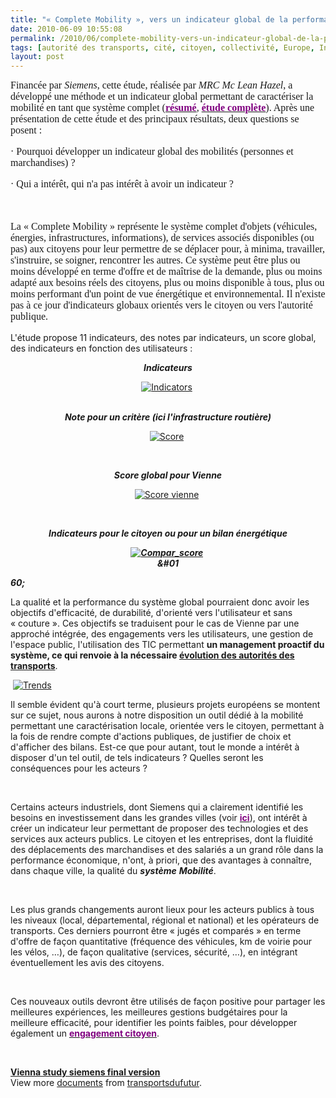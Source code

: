 ```yaml
---
title: "« Complete Mobility », vers un indicateur global de la performance"
date: 2010-06-09 10:55:08
permalink: /2010/06/complete-mobility-vers-un-indicateur-global-de-la-performance.html
tags: [autorité des transports, cité, citoyen, collectivité, Europe, Infrastructure]
layout: post
---
```


<font size="3"><font face="Times New Roman"> <p class="MsoNormal"><span>Financée par <em>Siemens</em>, cette étude, réalisée par <em>MRC Mc Lean Hazel</em>, a développé une méthode et un indicateur global permettant de caractériser la mobilité en tant que système complet (<strong><a href="http://www.siemens.com/press/en/materials/industry/imo/uitp_2009.php"><font color="#800080">résumé</font></a></strong>, <strong><a href="https://gabrielplassat.github.io/transportsdufutur/wp-content/uploads/sites/6/2010/06/wienstudie_en.pdf"><font color="#800080">étude complète</font></a></strong>). Après une présentation de cette étude et des principaux résultats, deux questions se posent :</span></p> <p class="MsoNormal"><span><span>·<span> </span></span></span><span dir="ltr"><span>Pourquoi développer un indicateur global des mobilités (personnes et marchandises) ?</span></span></p> <p class="MsoNormal"><span><span>·<span> </span></span></span><span dir="ltr"><span>Qui a intérêt, qui n'a pas intérêt à avoir un indicateur ?</span></span></p> <p class="MsoNormal"><span> </span></p> <p class="MsoNormal"><span>La « Complete Mobility » représente le système complet d'objets (véhicules, énergies, infrastructures, informations), de services associés disponibles (ou pas) aux citoyens pour leur permettre de se déplacer pour, à minima, travailler, s'instruire, se soigner, rencontrer les autres. Ce système peut être plus ou moins développé en terme d'offre et de maîtrise de la demande, plus ou moins adapté aux besoins réels des citoyens, plus ou moins disponible à tous, plus ou moins performant d'un point de vue énergétique et environnemental. Il n'existe pas à ce jour d'indicateurs globaux orientés vers le citoyen ou vers l'autorité publique.</span></p> <p class="MsoNormal"><span> </span></p></font></font>  <!--more-->  <p class="MsoNormal"><span>L'étude propose 11 indicateurs, des notes par indicateurs, un score global, des indicateurs en fonction des utilisateurs :</span></p> <p align="center" class="MsoNormal"><strong><em><span>Indicateurs</span></em></strong></p> <p align="center" class="MsoNormal"><span><a href="https://gabrielplassat.github.io/transportsdufutur/wp-content/uploads/sites/6/old/6a0120a66d2ad4970b0133f077b7eb970b-pi.jpg" rel="lightbox"><img alt="Indicators" border="0" class="asset asset-image at-xid-6a0120a66d2ad4970b0133f077b7eb970b " src="/wp-content/uploads/sites/6/old/6a0120a66d2ad4970b0133f077b7eb970b-500pi.jpg" title="Indicators" /></a> <br /></span><span> </span></p> <p align="center" class="MsoNormal"><strong><em><span>Note pour un critère (ici l'infrastructure routière)</span></em></strong></p> <p align="center" class="MsoNormal"><span><a href="https://gabrielplassat.github.io/transportsdufutur/wp-content/uploads/sites/6/old/6a0120a66d2ad4970b0133f077b915970b-pi.jpg" rel="lightbox"><img alt="Score" border="0" class="asset asset-image at-xid-6a0120a66d2ad4970b0133f077b915970b " src="/wp-content/uploads/sites/6/old/6a0120a66d2ad4970b0133f077b915970b-500pi.jpg" title="Score" /></a> </span></p> <p align="center" class="MsoNormal"><span> </span></p> <p align="center" class="MsoNormal"><strong><em><span>Score global pour Vienne</span></em></strong></p> <p align="center" class="MsoNormal"><span><a href="https://gabrielplassat.github.io/transportsdufutur/wp-content/uploads/sites/6/old/6a0120a66d2ad4970b013483a13267970c-pi.jpg" rel="lightbox"><img alt="Score vienne" border="0" class="asset asset-image at-xid-6a0120a66d2ad4970b013483a13267970c " src="/wp-content/uploads/sites/6/old/6a0120a66d2ad4970b013483a13267970c-500pi.jpg" title="Score vienne" /></a> </span></p> <p align="center" class="MsoNormal"><span> </span><span> </span></p> <p align="center" class="MsoNormal"><strong><em><span>Indicateurs pour le citoyen ou pour un bilan énergétique</span></em></strong></p> <p align="center" class="MsoNormal"><strong><em><span><a href="https://gabrielplassat.github.io/transportsdufutur/wp-content/uploads/sites/6/old/6a0120a66d2ad4970b0133f077ba9f970b-pi.jpg" rel="lightbox"><img alt="Compar_score" border="0" class="asset asset-image at-xid-6a0120a66d2ad4970b0133f077ba9f970b " src="/wp-content/uploads/sites/6/old/6a0120a66d2ad4970b0133f077ba9f970b-500pi.jpg" title="Compar_score" /></a> <br />&#01

60;</span></em></strong><span> </span></p> <p class="MsoNormal"><span>La qualité et la performance du système global pourraient donc avoir les objectifs d'efficacité, de durabilité, d'orienté vers l'utilisateur et sans « couture ». Ces objectifs se traduisent pour le cas de Vienne par une approché intégrée, des engagements vers les utilisateurs, une gestion de l'espace public, l'utilisation des TIC permettant <strong>un management proactif du système, ce qui renvoie à la nécessaire <a href="https://gabrielplassat.github.io/transportsdufutur/2010/03/metanote-tdf-2-le-marche-des-mobilites-20.html" target="_blank">évolution des autorités des transports</a></strong>.</span></p> <p class="MsoNormal"><span> <a href="https://gabrielplassat.github.io/transportsdufutur/wp-content/uploads/sites/6/old/6a0120a66d2ad4970b0133f077bece970b-pi.jpg" rel="lightbox"><img alt="Trends" border="0" class="asset asset-image at-xid-6a0120a66d2ad4970b0133f077bece970b " src="/wp-content/uploads/sites/6/old/6a0120a66d2ad4970b0133f077bece970b-500pi.jpg" title="Trends" /></a> </span></p> <p class="MsoNormal"><span>Il semble évident qu'à court terme, plusieurs projets européens se montent sur ce sujet, nous aurons à notre disposition un outil dédié à la mobilité permettant une caractérisation locale, orientée vers le citoyen, permettant à la fois de rendre compte d'actions publiques, de justifier de choix et d'afficher des bilans. Est-ce que pour autant, tout le monde a intérêt à disposer d'un tel outil, de tels indicateurs ? Quelles seront les conséquences pour les acteurs ?</span></p> <p class="MsoNormal"><span> </span></p> <p class="MsoNormal"><span>Certains acteurs industriels, dont Siemens qui a clairement identifié les besoins en investissement dans les grandes villes (voir <strong><a href="http://www.siemens.com/press/en/pressrelease/?press=/en/pressrelease/2009/corporate_communication/axx20091112.htm"><font color="#800080">ici</font></a></strong>), ont intérêt à créer un indicateur leur permettant de proposer des technologies et des services aux acteurs publics. Le citoyen et les entreprises, dont la fluidité des déplacements des marchandises et des salariés a un grand rôle dans la performance économique, n'ont, à priori, que des avantages à connaître, dans chaque ville, la qualité du <strong><em>système</em></strong> <strong><em>Mobilité</em></strong>.</span></p> <p class="MsoNormal"><span> </span></p> <p class="MsoNormal"><span>Les plus grands changements auront lieux pour les acteurs publics à tous les niveaux (local, départemental, régional et national) et les opérateurs de transports. Ces derniers pourront être « jugés et comparés » en terme d'offre de façon quantitative (fréquence des véhicules, km de voirie pour les vélos, …), de façon qualitative (services, sécurité, …), en intégrant éventuellement les avis des citoyens.</span></p> <p class="MsoNormal"><span> </span></p> <p class="MsoNormal"><span>Ces nouveaux outils devront être utilisés de façon positive pour partager les meilleures expériences, les meilleures gestions budgétaires pour la meilleure efficacité, pour identifier les points faibles, pour développer également un <strong><a href="http://www.airgouv.com/2010/05/comment-favoriser-lengagement-citoyen.html"><font color="#800080">engagement citoyen</font></a></strong>.</span></p> <p class="MsoNormal"> </p> <div id="__ss_4447980"><strong><a href="http://www.slideshare.net/transportsdufutur/vienna-study-siemens-final-version" title="Vienna study siemens final version">Vienna study siemens final version</a></strong>   <div>View more <a href="http://www.slideshare.net/">documents</a> from <a href="http://www.slideshare.net/transportsdufutur">transportsdufutur</a>.</div></div>
